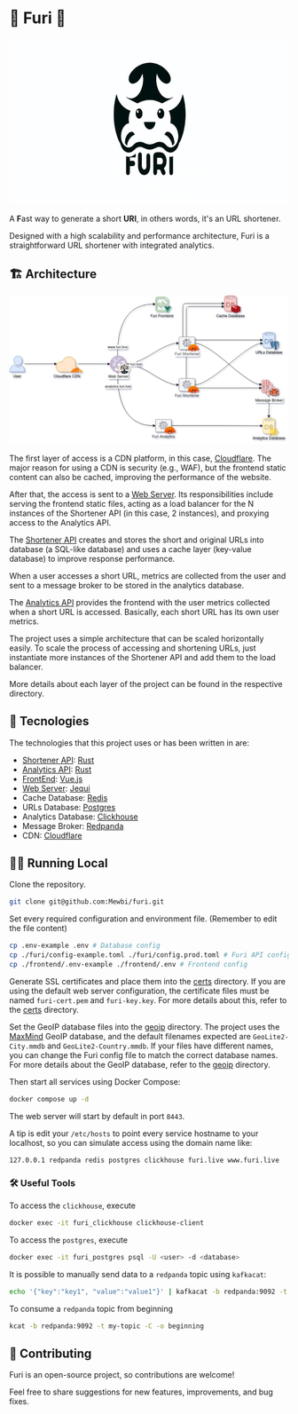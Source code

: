 # 🦀 Furi 🦀

<p align="center">
    <img src="./assets/logo_wide.png" height="300">
</p>

A **F**ast way to generate a short **URI**, in others words, it's an URL shortener.

Designed with a high scalability and performance architecture, Furi is a straightforward URL shortener with integrated analytics.

## 🏗️ Architecture

<p align="center">
    <img src="./assets/diagram.png">
</p>

The first layer of access is a CDN platform, in this case, [Cloudflare](https://www.cloudflare.com/). The major reason for using a CDN is security (e.g., WAF), but the frontend static content can also be cached, improving the performance of the website.

After that, the access is sent to a [Web Server](./web-server/). Its responsibilities include serving the frontend static files, acting as a load balancer for the N instances of the Shortener API (in this case, 2 instances), and proxying access to the Analytics API.

The [Shortener API](./furi/) creates and stores the short and original URLs into database (a SQL-like database) and uses a cache layer (key-value database) to improve response performance.

When a user accesses a short URL, metrics are collected from the user and sent to a message broker to be stored in the analytics database.

The [Analytics API](./analytics/) provides the frontend with the user metrics collected when a short URL is accessed. Basically, each short URL has its own user metrics.

The project uses a simple architecture that can be scaled horizontally easily. To scale the process of accessing and shortening URLs, just instantiate more instances of the Shortener API and add them to the load balancer.

More details about each layer of the project can be found in the respective directory.

## 🔬 Tecnologies

The technologies that this project uses or has been written in are:

- [Shortener API](./furi/): [Rust](https://www.rust-lang.org/)
- [Analytics API](./analytics/): [Rust](https://www.rust-lang.org/)
- [FrontEnd](./frontend/): [Vue.js](https://vuejs.org/)
- [Web Server](./web-server/): [Jequi](https://github.com/Termack/jequi)
- Cache Database: [Redis](https://redis.io/)
- URLs Database: [Postgres](https://www.postgresql.org/)
- Analytics Database: [Clickhouse](https://clickhouse.com/)
- Message Broker: [Redpanda](https://redpanda.com/)
- CDN: [Cloudflare](https://www.cloudflare.com)

## 🏃‍♂️ Running Local

Clone the repository.
```sh
git clone git@github.com:Mewbi/furi.git
```

Set every required configuration and environment file. (Remember to edit the file content)
```sh
cp .env-example .env # Database config
cp ./furi/config-example.toml ./furi/config.prod.toml # Furi API config
cp ./frontend/.env-example ./frontend/.env # Frontend config
```

Generate SSL certificates and place them into the [certs](./certs/) directory. If you are using the default web server configuration, the certificate files must be named `furi-cert.pem` and `furi-key.key`. For more details about this, refer to the [certs](./certs/) directory.

Set the GeoIP database files into the [geoip](./furi/geoip/) directory. The project uses the [MaxMind](https://www.maxmind.com/en/home) GeoIP database, and the default filenames expected are `GeoLite2-City.mmdb` and `GeoLite2-Country.mmdb`. If your files have different names, you can change the Furi config file to match the correct database names. For more details about the GeoIP database, refer to the [geoip](./furi/geoip/) directory.

Then start all services using Docker Compose:
```sh
docker compose up -d
```

The web server will start by default in port `8443`.

A tip is edit your `/etc/hosts` to point every service hostname to your localhost, so you can simulate access using the domain name like:

```
127.0.0.1 redpanda redis postgres clickhouse furi.live www.furi.live
```

### 🛠️ Useful Tools

To access the `clickhouse`, execute

```sh
docker exec -it furi_clickhouse clickhouse-client
```

To access the `postgres`, execute

```sh
docker exec -it furi_postgres psql -U <user> -d <database>
```

It is possible to manually send data to a `redpanda` topic using `kafkacat`:

```sh
echo '{"key":"key1", "value":"value1"}' | kafkacat -b redpanda:9092 -t my-topic -P
``` 

To consume a `redpanda` topic from beginning
```sh
kcat -b redpanda:9092 -t my-topic -C -o beginning
```

## 🤝 Contributing

Furi is an open-source project, so contributions are welcome!

Feel free to share suggestions for new features, improvements, and bug fixes.
